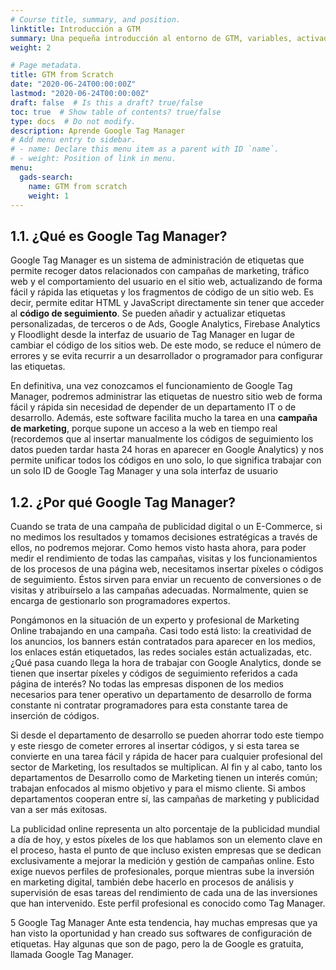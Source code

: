 ```yaml
---
# Course title, summary, and position.
linktitle: Introducción a GTM
summary: Una pequeña introducción al entorno de GTM, variables, activadores y etiquetas
weight: 2

# Page metadata.
title: GTM from Scratch
date: "2020-06-24T00:00:00Z"
lastmod: "2020-06-24T00:00:00Z"
draft: false  # Is this a draft? true/false
toc: true  # Show table of contents? true/false
type: docs  # Do not modify.
description: Aprende Google Tag Manager
# Add menu entry to sidebar.
# - name: Declare this menu item as a parent with ID `name`.
# - weight: Position of link in menu.
menu:
  gads-search:
    name: GTM from scratch
    weight: 1
---
```



## 1.1. ¿Qué es Google Tag Manager? 
Google Tag Manager es un sistema de administración de etiquetas que permite recoger datos relacionados con campañas de marketing, tráfico web y el comportamiento del usuario en el sitio web, actualizando de forma fácil y rápida las etiquetas y los fragmentos de código de un sitio web. Es decir, permite editar HTML y JavaScript directamente sin tener que acceder al **código de seguimiento**. Se pueden añadir y actualizar etiquetas personalizadas, de terceros o de Ads, Google Analytics, Firebase Analytics y Floodlight desde la interfaz de usuario de Tag Manager en lugar de cambiar el código de los sitios web. De este modo, se reduce el número de errores y se evita recurrir a un desarrollador o programador para configurar las etiquetas.

En definitiva, una vez conozcamos el funcionamiento de Google Tag Manager, podremos administrar las etiquetas de nuestro sitio web de forma fácil y rápida sin necesidad de depender de un departamento IT o de desarrollo. Además, este software facilita mucho la tarea en una **campaña de marketing**, porque supone un acceso a la web en tiempo real (recordemos que al insertar manualmente los códigos de seguimiento los datos pueden tardar hasta 24 horas en aparecer en Google Analytics) y nos permite unificar todos los códigos en uno solo, lo que significa trabajar con un solo ID de Google Tag Manager y una sola interfaz de usuario


## 1.2. ¿Por qué Google Tag Manager? 
Cuando se trata de una campaña de publicidad digital o un E-Commerce, si no medimos los resultados y tomamos decisiones estratégicas a través de ellos, no podremos mejorar. Como hemos visto hasta ahora, para poder medir el rendimiento de todas las campañas, visitas y los funcionamientos de los procesos de una página web, necesitamos insertar píxeles o códigos de seguimiento. Éstos sirven para enviar un recuento de conversiones o de visitas y atribuírselo a las campañas adecuadas. Normalmente, quien se encarga de gestionarlo son programadores expertos.

Pongámonos en la situación de un experto y profesional de Marketing Online trabajando en una campaña. Casi todo está listo: la creatividad de los anuncios, los banners están contratados para aparecer en los medios, los enlaces están etiquetados, las redes sociales están actualizadas, etc. ¿Qué pasa cuando llega la hora de trabajar con Google Analytics, donde se tienen que insertar píxeles y códigos de seguimiento referidos a cada página de interés? No todas las empresas disponen de los medios necesarios para tener operativo un departamento de desarrollo de forma constante ni contratar programadores para esta constante tarea de inserción de códigos.

Si desde el departamento de desarrollo se pueden ahorrar todo este tiempo y este riesgo de cometer errores al insertar códigos, y si esta tarea se convierte en una tarea fácil y rápida de hacer para cualquier profesional del sector de Marketing, los resultados se multiplican. Al fin y al cabo, tanto los departamentos de Desarrollo como de Marketing tienen un interés común; trabajan enfocados al mismo objetivo y para el mismo cliente. Si ambos departamentos cooperan entre sí, las campañas de marketing y publicidad van a ser más exitosas.

La publicidad online representa un alto porcentaje de la publicidad mundial a día de hoy, y estos píxeles de los que hablamos son un elemento clave en el proceso, hasta el punto de que incluso existen empresas que se dedican exclusivamente a mejorar la medición y gestión de campañas online. Esto exige nuevos perfiles de profesionales, porque mientras sube la inversión en marketing digital, también debe hacerlo en procesos de análisis y supervisión de esas tareas del rendimiento de cada una de las inversiones que han intervenido. Este perfil profesional es conocido como Tag Manager. 

5 
Google Tag Manager 
Ante esta tendencia, hay muchas empresas que ya han visto la oportunidad y han creado sus softwares de configuración de etiquetas. Hay algunas que son de pago, pero la de Google es gratuita, llamada Google Tag Manager. 

